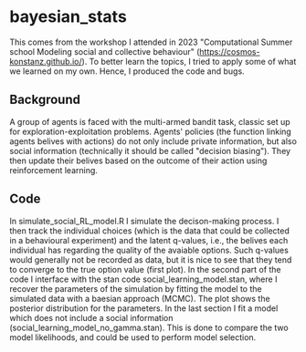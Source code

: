 # bayesian_stats
This comes from the workshop I attended in 2023 "Computational Summer school Modeling social and collective behaviour" (https://cosmos-konstanz.github.io/). To better learn the topics, I tried to apply some of what we learned on my own. Hence, I produced the code and bugs. 

## Background
A group of agents is faced with the multi-armed bandit task, classic set up for exploration-exploitation problems. Agents' policies (the function linking agents belives with actions) do not only include private information, but also social information (technically it should be called "decision biasing"). They then update their belives based on the outcome of their action using reinforcement learning.

## Code

In simulate_social_RL_model.R I simulate the decison-making process. I then track the individual choices (which is the data that could be collected in a behavioural experiment) and the latent q-values, i.e., the belives each individual has regarding the quality of the avaiable options. Such q-values would generally not be recorded as data, but it is nice to see that they tend to converge to the true option value (first plot). In the second part of the code I interface with the stan code social_learning_model.stan, where I recover the parameters of the simulation by fitting the model to the simulated data with a baesian approach (MCMC). The plot shows the posterior distribution for the parameters. In the last section I fit a model which does not include a social information (social_learning_model_no_gamma.stan). This is done to compare the two model likelihoods, and could be used to perform model selection.
